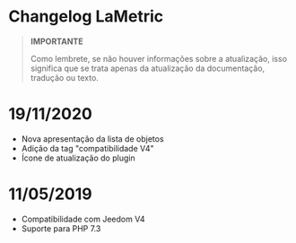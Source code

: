 # Changelog LaMetric

>**IMPORTANTE**
>
>Como lembrete, se não houver informações sobre a atualização, isso significa que se trata apenas da atualização da documentação, tradução ou texto.

# 19/11/2020

- Nova apresentação da lista de objetos
- Adição da tag "compatibilidade V4"
- Ícone de atualização do plugin

# 11/05/2019

- Compatibilidade com Jeedom V4
- Suporte para PHP 7.3
